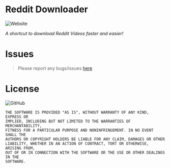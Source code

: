 # Reddit Downloader
![Website](https://img.shields.io/website?down_message=RedditSave&style=for-the-badge&up_message=RedditSave&url=https%3A%2F%2Fredditsave.com)

*A shortcut to download Reddit Videos faster and easier!*

# Issues
> Please report any bugs/issues [here](https://github.com/taksheel-club/Reddit-Downloader/issues/new)

# License
![GitHub](https://img.shields.io/github/license/taksheel-club/Reddit-Downloader?style=for-the-badge)
```
THE SOFTWARE IS PROVIDED "AS IS", WITHOUT WARRANTY OF ANY KIND, EXPRESS OR
IMPLIED, INCLUDING BUT NOT LIMITED TO THE WARRANTIES OF MERCHANTABILITY,
FITNESS FOR A PARTICULAR PURPOSE AND NONINFRINGEMENT. IN NO EVENT SHALL THE
AUTHORS OR COPYRIGHT HOLDERS BE LIABLE FOR ANY CLAIM, DAMAGES OR OTHER
LIABILITY, WHETHER IN AN ACTION OF CONTRACT, TORT OR OTHERWISE, ARISING FROM,
OUT OF OR IN CONNECTION WITH THE SOFTWARE OR THE USE OR OTHER DEALINGS IN THE
SOFTWARE.
```
